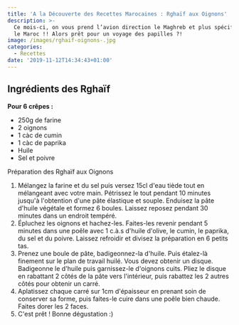 ```yaml
---
title: 'A la Découverte des Recettes Marocaines : Rghaïf aux Oignons'
description: >-
  Ce mois-ci, on vous prend l’avion direction le Maghreb et plus spécifiquement
  le Maroc !! Alors prêt pour un voyage des papilles ?!
image: /images/rghaif-oignons-.jpg
categories:
  - Recettes
date: '2019-11-12T14:34:43+01:00'
---
```

## Ingrédients des Rghaïf

**Pour 6 crêpes :**

* 250g de farine
* 2 oignons
* 1 càc de cumin
* 1 càc de paprika
* Huile
* Sel et poivre

Préparation des Rghaïf aux Oignons

1. Mélangez la farine et du sel puis versez 15cl d'eau tiède tout en mélangeant avec votre main. Pétrissez le tout pendant 10 minutes jusqu'à l'obtention d'une pâte élastique et souple. Enduisez la pâte d'huile végétale et formez 6 boules. Laissez reposez pendant 30 minutes dans un endroit tempéré.
2. Épluchez les oignons et hachez-les. Faites-les revenir pendant 5 minutes dans une poêle avec 1 c.à.s d'huile d'olive, le cumin, le paprika, du sel et du poivre. Laissez refroidir et divisez la préparation en 6 petits tas.
3. Prenez une boule de pâte, badigeonnez-la d'huile. Puis étalez-là finement sur le plan de travail huilé. Vous devez obtenir un disque. Badigeonne le d'huile puis garnissez-le d'oignons cuits. Pliez le disque en rabattant 2 côtés de la pâte vers l'intérieur, puis rabattez les 2 autres côtés pour obtenir un carré.
4. Aplatissez chaque carré sur 1cm d'épaisseur en prenant soin de conserver sa forme, puis faites-le cuire dans une poêle bien chaude. Faites dorer les 2 faces.
5. C'est prêt ! Bonne dégustation :)
